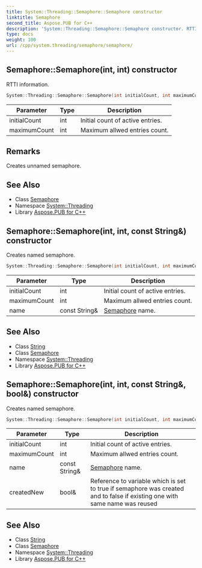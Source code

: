 ```yaml
---
title: System::Threading::Semaphore::Semaphore constructor
linktitle: Semaphore
second_title: Aspose.PUB for C++
description: 'System::Threading::Semaphore::Semaphore constructor. RTTI information in C++.'
type: docs
weight: 100
url: /cpp/system.threading/semaphore/semaphore/
---
```

## Semaphore::Semaphore(int, int) constructor


RTTI information.

```cpp
System::Threading::Semaphore::Semaphore(int initialCount, int maximumCount)
```


| Parameter | Type | Description |
| --- | --- | --- |
| initialCount | int | Initial count of active entries. |
| maximumCount | int | Maximum allwed entries count. |
## Remarks


Creates unnamed semaphore. 
## See Also

* Class [Semaphore](../)
* Namespace [System::Threading](../../)
* Library [Aspose.PUB for C++](../../../)
## Semaphore::Semaphore(int, int, const String\&) constructor


Creates named semaphore.

```cpp
System::Threading::Semaphore::Semaphore(int initialCount, int maximumCount, const String &name)
```


| Parameter | Type | Description |
| --- | --- | --- |
| initialCount | int | Initial count of active entries. |
| maximumCount | int | Maximum allwed entries count. |
| name | const String\& | [Semaphore](../) name. |

## See Also

* Class [String](../../../system/string/)
* Class [Semaphore](../)
* Namespace [System::Threading](../../)
* Library [Aspose.PUB for C++](../../../)
## Semaphore::Semaphore(int, int, const String\&, bool\&) constructor


Creates named semaphore.

```cpp
System::Threading::Semaphore::Semaphore(int initialCount, int maximumCount, const String &name, bool &createdNew)
```


| Parameter | Type | Description |
| --- | --- | --- |
| initialCount | int | Initial count of active entries. |
| maximumCount | int | Maximum allwed entries count. |
| name | const String\& | [Semaphore](../) name. |
| createdNew | bool\& | Reference to variable which is set to true if semaphore was created and to false if existing one with same name was reused |

## See Also

* Class [String](../../../system/string/)
* Class [Semaphore](../)
* Namespace [System::Threading](../../)
* Library [Aspose.PUB for C++](../../../)
